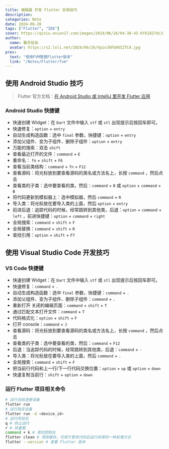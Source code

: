 ```yaml
---
title: 编辑器 开发 Flutter 实用技巧
description:
categories: Note
date: 2024-06-28
tags: ["Flutter", "IDE"]
cover: https://qiniu.onion17.com/images/2024/06/26/04-38-45-6f61827dc31bea579799ee4961308bf7.png
author:
  name: 暮冬拾柒
  avatar: https://s2.loli.net/2024/06/26/hpinJ6Fb9UIZTCA.jpg
prev:
  text: "使用FVM管理Flutter版本"
  link: "/Notes/Flutter/fvm"
---
```


## 使用 Android Studio 技巧

> Flutter 官方文档：[在 Android Studio 或 IntelliJ 里开发 Flutter 应用](https://docs.flutter.cn/tools/android-studio)

### Android Studio 快捷键

- 快速创建 Widget：在 `Dart` 文件中输入 `stf` 或 `stl` 出现提示后按回车即可。
- 快速修复：`option` + `entry`
- 自动生成构造函数：选中 `final` 参数，快捷键：`option` + `entry`
- 添加父组件、变为子组件、删除子组件：`option` + `entry`
- 万能的搜索：双击 `shift`
- 查看最近打开的文件：`command` + `E`
- 重命名： `fn` + `shift` + `F6`
- 查看当前类结构：`command` + `fn` + `F12`
- 查看源码：将光标放到要查看源码的类名或方法名上，长按 `command` ，然后点击
- 查看类的子类：选中要查看的类，然后：`command` + `B` 或 `option` + `command` + `B`
- 将代码更新到模拟器上：选中模拟器，然后 `command` + `R`
- 导入类：将光标放在要导入类的上面，然后 `option` + `entry`
- 前进后退：追踪代码的时候，经常跳转到其他类，后退：`option` + `command` + `left` ，前进快捷键：`option` + `command` + `right`
- 全局搜索：`command` + `shift` + `F`
- 全局替换：`command` + `shift` + `R`
- 查找引用：`option` + `shift` + `F7`

## 使用 Visual Studio Code 开发技巧

### VS Code 快捷键

- 快速创建 Widget：在 `Dart` 文件中输入 `stf` 或 `stl` 出现提示后按回车即可。
- 快速修复：`command` + `.`
- 自动生成构造函数：选中 `final` 参数，快捷键：`command` + `.`
- 添加父组件、变为子组件、删除子组件：`command` + `.`
- 重新打开 关闭的编辑页面：`command` + `shift` + `T`
- 通过匹配文本打开文件：`command` + `T`
- 代码格式化：`option` + `shift` + `F`
- 打开 console：`command` + `J`
- 查看源码：将光标放到要查看源码的类名或方法名上，长按 `command` ，然后点击
- 查看类的子类：选中要查看的类，然后：`command` + `F12`
- 后退：当追踪代码的时候，经常跳转到其他类，后退：`command` + `-`
- 导入类：将光标放在要导入类的上面，然后 `command` + `.`
- 全局搜索：`command` + `shift` + `F`
- 把当前行代码和上一行/下一行代码交换位置：`option` + `up` 或 `option` + `down`
- 快速复制当前行：`shift` + `option` + `down`

### 运行 Flutter 项目相关命令

```bash
# 运行当前连接设备
flutter run
# 运行指定设备
flutter run -d <device_id>
# 运行项目后
q # 终止运行
r # 热重载
command + k # 清空控制台
flutter clean # 清除缓存，可用于更改代码后运行异常的一种处理方式
flutter --version # 查看 Flutter 版本

```
